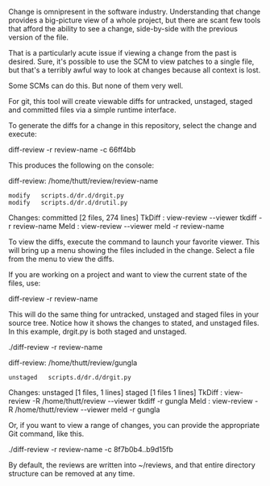 Change is omnipresent in the software industry.  Understanding that
change provides a big-picture view of a whole project, but there are
scant few tools that afford the ability to see a change, side-by-side
with the previous version of the file.

That is a particularly acute issue if viewing a change from the past
is desired.  Sure, it's possible to use the SCM to view patches to a
single file, but that's a terribly awful way to look at changes
because all context is lost.

Some SCMs can do this.  But none of them very well.

For git, this tool will create viewable diffs for untracked, unstaged,
staged and committed files via a simple runtime interface.

To generate the diffs for a change in this repository, select the
change and execute:

  diff-review  -r review-name -c 66ff4bb

This produces the following on the console:

  diff-review:  /home/thutt/review/review-name

    modify   scripts.d/dr.d/drgit.py
    modify   scripts.d/dr.d/drutil.py

  Changes:  committed [2 files, 274 lines]
  TkDiff :  view-review --viewer tkdiff -r review-name
  Meld   :  view-review --viewer meld -r review-name

To view the diffs, execute the command to launch your favorite viewer.
This will bring up a menu showing the files included in the change.
Select a file from the menu to view the diffs.

If you are working on a project and want to view the current state of
the files, use:

  diff-review -r review-name

This will do the same thing for untracked, unstaged and staged files
in your source tree.  Notice how it shows the changes to stated, and
unstaged files.  In this example, drgit.py is both staged and
unstaged.

  ./diff-review -r review-name

  diff-review:  /home/thutt/review/gungla

    unstaged   scripts.d/dr.d/drgit.py

  Changes:  unstaged [1 files, 1 lines]  staged [1 files  1 lines]
  TkDiff :  view-review -R /home/thutt/review --viewer tkdiff -r gungla
  Meld   :  view-review -R /home/thutt/review --viewer meld -r gungla


Or, if you want to view a range of changes, you can provide the
appropriate Git command, like this.

  ./diff-review -r review-name -c 8f7b0b4..b9d15fb

By default, the reviews are written into ~/reviews, and that entire
directory structure can be removed at any time.
